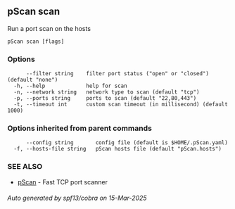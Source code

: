 ## pScan scan

Run a port scan on the hosts

```
pScan scan [flags]
```

### Options

```
      --filter string    filter port status ("open" or "closed") (default "none")
  -h, --help             help for scan
  -n, --network string   network type to scan (default "tcp")
  -p, --ports string     ports to scan (default "22,80,443")
  -t, --timeout int      custom scan timeout (in millisecond) (default 1000)
```

### Options inherited from parent commands

```
      --config string       config file (default is $HOME/.pScan.yaml)
  -f, --hosts-file string   pScan hosts file (default "pScan.hosts")
```

### SEE ALSO

* [pScan](pScan.md)	 - Fast TCP port scanner

###### Auto generated by spf13/cobra on 15-Mar-2025
